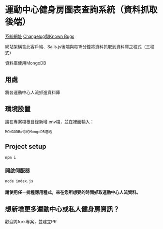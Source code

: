 # 運動中心健身房圖表查詢系統（資料抓取後端）

[系統網址](https://tonyyu.taipei/gym-stats)
[Changelog與Known Bugs](https://hackmd.io/@x9VPntxwQemm0h5ceTvAJw/rJrxViL0F)

網站架構含此客戶端、Sails.js後端與每15分鐘將資料抓取到資料庫之程式（三程式）

資料庫使用MongoDB

## 用處
將各運動中心人流抓進資料庫

## 環境設置

請在專案檔根目錄新增.env檔，並在裡面輸入：
```
MONGODB=你的MongoDB連結
```


## Project setup
```
npm i
```

### 開啟伺服器
```
node index.js
```

#### 請使用任一排程應用程式，來在您所想要的時間抓取運動中心人流資料。

## 想新增更多運動中心或私人健身房資訊？

歡迎將fork專案，並建立PR
